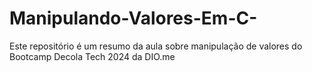 # Manipulando-Valores-Em-C-
Este repositório é um resumo da aula sobre manipulação de valores do Bootcamp Decola Tech 2024 da DIO.me
